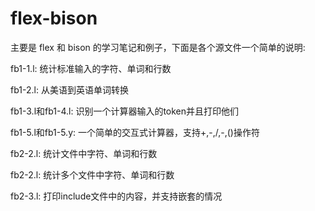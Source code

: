 # flex-bison

主要是 flex 和 bison 的学习笔记和例子，下面是各个源文件一个简单的说明:

fb1-1.l: 统计标准输入的字符、单词和行数

fb1-2.l: 从美语到英语单词转换

fb1-3.l和fb1-4.l: 识别一个计算器输入的token并且打印他们

fb1-5.l和fb1-5.y: 一个简单的交互式计算器，支持+,-,/,-,()操作符

fb2-2.l: 统计文件中字符、单词和行数

fb2-2.l: 统计多个文件中字符、单词和行数

fb2-3.l: 打印include文件中的内容，并支持嵌套的情况


